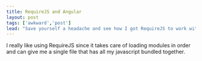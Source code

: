 ```yaml
---
title: RequireJS and Angular
layout: post
tags: ['awkward','post']
lead: "Save yourself a headache and see how I got RequireJS to work with Grunt and Angular"
---
```


I really like using RequireJS since it takes care of loading modules in order and can give me a single file that has all my javascript bundled together.